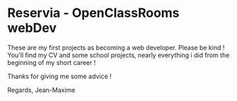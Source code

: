 # Reservia - OpenClassRooms webDev
These are my first projects as becoming a web developer.
Please be kind !
You'll find my CV and some school projects, nearly everything i did from the beginning of my short career !

Thanks for giving me some advice !

Regards, Jean-Maxime
